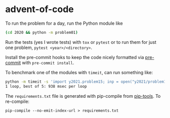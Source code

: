 # advent-of-code

To run the problem for a day, run the Python module like

```sh
(cd 2020 && python -m problem01)
```

Run the tests (yes I wrote tests) with `tox` or `pytest` or to run them for just
one problem, `pytest <year>/<directory>`.

Install the pre-commit hooks to keep the code nicely formatted via
[pre-commit](https://pre-commit.com/) with `pre-commit install`.

To benchmark one of the modules with `timeit`, can run something like:

```sh
python -m timeit -s 'import y2021.problem15; inp = open("y2021/problem15/input").read(-1).strip()' 'y2021.problem15.part1(inp)'
1 loop, best of 5: 938 msec per loop
```

The `requirements.txt` file is generated with pip-compile from [pip-tools](https://pip-tools.readthedocs.io/en/latest/). To re-compile:

```
pip-compile --no-emit-index-url > requirements.txt
```

